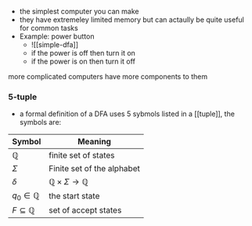 - the simplest computer you can make
- they have extremeley limited memory but can actaully be quite useful for common tasks
- Example: power button
	- ![[simple-dfa]]
	- if the power is off then turn it on
	- if the power is on then turn it off

more complicated computers have more components to them

### 5-tuple
- a formal definition of a DFA uses 5 sybmols listed in a [[tuple]], the symbols are:

| Symbol                   | Meaning                                           |
| ------------------------ | ------------------------------------------------- |
| $\mathbb{Q}$             | finite set of states                              |
| $\Sigma$                 | Finite set of the alphabet                        |
| $\delta$                 | $\mathbb{Q} \times \Sigma \rightarrow \mathbb{Q}$ |
| $q_0 \in \mathbb{Q}$     | the start state                                   |
| $F \subseteq \mathbb{Q}$ | set of accept states                              |                         |                                                   |
